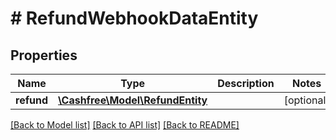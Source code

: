 # # RefundWebhookDataEntity

## Properties

Name | Type | Description | Notes
------------ | ------------- | ------------- | -------------
**refund** | [**\Cashfree\Model\RefundEntity**](RefundEntity.md) |  | [optional]

[[Back to Model list]](../../README.md#models) [[Back to API list]](../../README.md#endpoints) [[Back to README]](../../README.md)
